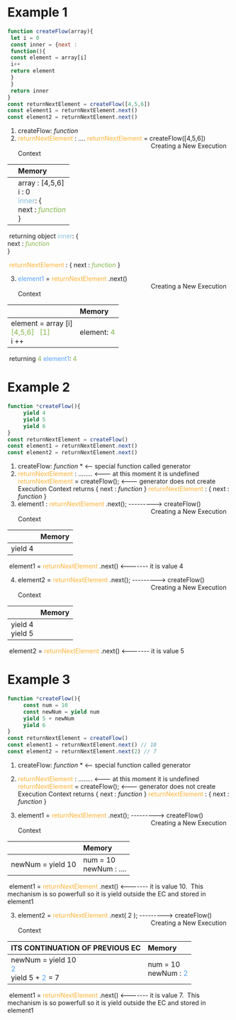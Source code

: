 # Example 1

```javascript
function createFlow(array){
 let i = 0
 const inner = {next :
 function(){
 const element = array[i]
 i++
 return element
 }
 }
 return inner
}
const returnNextElement = createFlow([4,5,6])
const element1 = returnNextElement.next()
const element2 = returnNextElement.next()
```

1) createFlow: *function*
2) <span style="color: #feb236">returnNextElement </span>: ....
	<span style="color: #feb236">returnNextElement </span>= createFlow([4,5,6])
<span style="margin-left: 300px;">Creating a New Execution Context</span>

|      | Memory                                                       |
| ---- | :----------------------------------------------------------- |
|      | array : [4,5,6]<br />i : 0<br /><span style="color: #87bdd8">inner</span>: {<br />      next : <span style="color: #82b74b">*function*</span> <br />} |

​				returning object  <span style="color: #87bdd8">inner</span>: {<br />      											next : <span style="color: #82b74b">*function*</span> <br />											} 

​	<span style="color: #feb236">returnNextElement </span>:  { next : <span style="color: #82b74b">*function*</span> }

3) <span style="color: #54a0ff">element1</span> = <span style="color: #feb236">returnNextElement </span>.next()
<span style="margin-left: 300px;">Creating a New Execution Context</span>

|                                                              | Memory                                         |
| ------------------------------------------------------------ | :--------------------------------------------- |
| element =  array    [i]         <br />                <span style="color: #82b74b"> [4,5,6]   [1] </span><br />i ++ | element: <span style="color: #82b74b">4</span> |

​																						   returning <span style="color: #82b74b">4</span>
​	 <span style="color: #54a0ff">element1</span>:  <span style="color: #82b74b">4</span>	

# Example 2

```javascript
function *createFlow(){
     yield 4
     yield 5
     yield 6
}
const returnNextElement = createFlow()
const element1 = returnNextElement.next()
const element2 = returnNextElement.next()
```

1) createFlow: *function* *		<-- special function called generator
2) <span style="color: #feb236">returnNextElement </span>: ........	<--- at this moment it is undefined
	<span style="color: #feb236">returnNextElement </span> = createFlow();			<--- generator does not create Execution Context
										returns { next : *function* }
	<span style="color: #feb236">returnNextElement </span> : { next : *function* }
3) element1 : <span style="color: #feb236">returnNextElement </span>.next(); ---------> createFlow()
<span style="margin-left: 300px;">Creating a New Execution Context</span>

|         | Memory |
| ------- | :----- |
| yield 4 |        |

​	element1 = <span style="color: #feb236">returnNextElement </span>.next() <------- it is value 4

4) element2 = <span style="color: #feb236">returnNextElement </span>.next(); ---------> createFlow()
<span style="margin-left: 300px;">Creating a New Execution Context</span>

|                      | Memory |
| -------------------- | :----- |
| yield 4<br />yield 5 |        |

​	element2 = <span style="color: #feb236">returnNextElement </span>.next() <------- it is value 5					

# Example 3

```javascript
function *createFlow(){
     const num = 10
     const newNum = yield num
     yield 5 + newNum
     yield 6
}
const returnNextElement = createFlow()
const element1 = returnNextElement.next() // 10
const element2 = returnNextElement.next(2) // 7
```

1) createFlow: *function* *		<-- special function called generator
2) <span style="color: #feb236">returnNextElement </span>: ........	<--- at this moment it is undefined
	<span style="color: #feb236">returnNextElement </span> = createFlow();			<--- generator does not create Execution Context
										returns { next : *function* }
	<span style="color: #feb236">returnNextElement </span> : { next : *function* }

3) element1 = <span style="color: #feb236">returnNextElement </span>.next(); ---------> createFlow()
<span style="margin-left: 300px;">Creating a New Execution Context</span>

|                   | Memory                      |
| ----------------- | :-------------------------- |
| newNum = yield 10 | num = 10<br />newNum : .... |

​	element1 = <span style="color: #feb236">returnNextElement </span>.next() <------- it is value 10. 
​															This mechanism is so powerfull so it is yield outside the EC and stored in element1 

3) element2 = <span style="color: #feb236">returnNextElement </span>.next( 2 ); ---------> createFlow()
<span style="margin-left: 300px;">Creating a New Execution Context</span>

| ITS CONTINUATION OF PREVIOUS EC                              | Memory                                                       |
| ------------------------------------------------------------ | :----------------------------------------------------------- |
| newNum = yield 10<br />                       <span style="color: #54a0ff">2</span><br />yield 5 + <span style="color: #54a0ff">2</span> = 7 | num = 10<br />newNum : <span style="color: #54a0ff">2</span> |

​	element1 = <span style="color: #feb236">returnNextElement </span>.next() <------- it is value 7. 
​															This mechanism is so powerfull so it is yield outside the EC and stored in element1 



